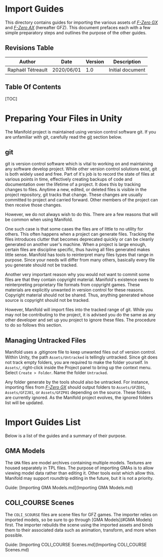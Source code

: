 # Import Guides

This directory contains guides for importing the various assets of  <u>*F-Zero GX*</u> and <u>*F-Zero AX*</u> (hereafter GFZ). This document prefaces each with a few simple preparatory steps and outlines the purpose of the other guides.



## Revisions Table

| Author            | Date       | Version | Description      |
| ----------------- | ---------- | ------- | ---------------- |
| Raphaël Tétreault | 2020/06/01 | 1.0     | Initial document |



## Table Of Contents

[TOC]

# Preparing Your Files in Unity

The Manifold project is maintained using version control software git. If you are unfamiliar with git, carefully read the [git](#git) section below.

## git

git is version control software which is vital to working on and maintaining any software develop project. While other version control solutions exist, git is both widely used and free. Part of it's job is to record the state of files at various points in time, effectively creating backups of code and documentation over the lifetime of a project. It does this by tracking changes to files. Anytime a new, edited, or deleted files is visible in the project repository, git tracks that change. These changes are usually committed to project and carried forward. Other members of the project can then receive those changes.

However, we do not always wish to do this. There are a few reasons that will be common when using Manifold.

One such case is that some cases the files are of little to no utility for others. This often happens when a project can generate files. Tracking the files introduces clutter that becomes deprecated quickly or can be cleanly generated on another user's machine. When a project is large enough, certain files are discipline specific, thus having all files generated makes little sense. Manifold has tools to reinterpret many files types that range in purpose. Since your needs will differ from many others, basically every file you generate should not be tracked.

Another very important reason why you would not want to commit some files are that they contain copyright material. Manifold's existence owes to reinterpreting proprietary file formats from copyright games. These materials are explicitly unwanted in version control for these reasons. Copyright material should not be shared. Thus, anything generated whose source is copyright should not be tracked.

However, Manifold will import files into the tracked range of git. While you may not be contributing to the project, it is advised you do the same as any other developer and set up you project to ignore these files. The procedure to do so follows this section.

## Managing Untracked Files

Manifold uses a .gitignore file to keep unwanted files out of version control. Within Unity, the path `Assets/Untracked` is tellingly untracked. Since git does not track empty folders, you are required to make the folder yourself. In `Assets/`, right-click inside the Project panel to bring up the context menu. Select `Create > Folder`. Name the folder `Untracked`.

Any folder generate by the tools should also be untracked. For instance, importing files from *<u>F-Zero GX</u>* should output folders to `Assets/GFZE01`, `Assets/GFZJ01`, or `Assets/GFZP01` depending on the source. These folders are currently ignored. As the Manifold project evolves, the ignored folders list will be updated. 



# Import Guides List

Below is a list of the guides and a summary of their purpose.

## GMA Models

The `GMA` files are model archives containing multiple models. Textures are housed separately in TPL files. The purpose of importing GMAs is to allow viewing model data rather than editing it. Other tools exist which allow this. Manifold may support roundtrip editing in the future, but it is not a priority.

Guide: [Importing GMA Models.md](Importing GMA Models.md)

## COLI_COURSE Scenes

The `COLI_SCOURSE` files are scene files for GFZ games. The importer relies on imported models, so be sure to go through [GMA Models](#GMA Models) first. The importer rebuilds the scene using the imported assets and binds them to their associated data such as animation, transform, and more when possible.

Guide: [Importing COLI_COURSE Scenes.md](Importing COLI_COURSE Scenes.md)

